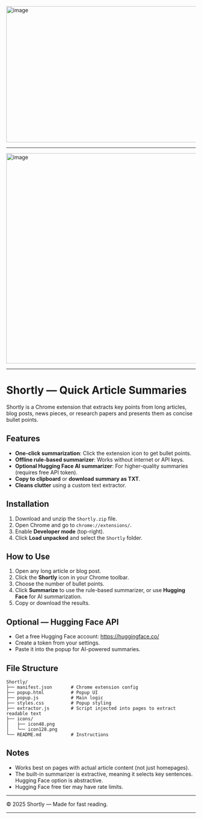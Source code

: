 <img width="1231" height="362" alt="image" src="https://github.com/user-attachments/assets/129d103b-48af-4321-ae85-d4b36260bc27" />

---

<img width="1291" height="559" alt="image" src="https://github.com/user-attachments/assets/0db0a19f-44f7-4a2b-bbd1-1d2a09ef0a8a" />


---
# Shortly — Quick Article Summaries

Shortly is a Chrome extension that extracts key points from long articles, blog posts, news pieces, or research papers and presents them as concise bullet points.

## Features
- **One-click summarization**: Click the extension icon to get bullet points.
- **Offline rule-based summarizer**: Works without internet or API keys.
- **Optional Hugging Face AI summarizer**: For higher-quality summaries (requires free API token).
- **Copy to clipboard** or **download summary as TXT**.
- **Cleans clutter** using a custom text extractor.

## Installation
1. Download and unzip the `Shortly.zip` file.
2. Open Chrome and go to `chrome://extensions/`.
3. Enable **Developer mode** (top-right).
4. Click **Load unpacked** and select the `Shortly` folder.

## How to Use
1. Open any long article or blog post.
2. Click the **Shortly** icon in your Chrome toolbar.
3. Choose the number of bullet points.
4. Click **Summarize** to use the rule-based summarizer, or use **Hugging Face** for AI summarization.
5. Copy or download the results.

## Optional — Hugging Face API
- Get a free Hugging Face account: https://huggingface.co/
- Create a token from your settings.
- Paste it into the popup for AI-powered summaries.

## File Structure
```
Shortly/
├── manifest.json       # Chrome extension config
├── popup.html          # Popup UI
├── popup.js            # Main logic
├── styles.css          # Popup styling
├── extractor.js        # Script injected into pages to extract readable text
├── icons/
│   ├── icon48.png
│   └── icon128.png
└── README.md           # Instructions
```

## Notes
- Works best on pages with actual article content (not just homepages).
- The built-in summarizer is extractive, meaning it selects key sentences. Hugging Face option is abstractive.
- Hugging Face free tier may have rate limits.

---
© 2025 Shortly — Made for fast reading.



----
